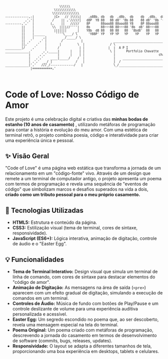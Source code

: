 <pre style="font-size: 0.6rem;">

                              \\\\\\
                           \\\\\\\\\\\\
                          \\\\\\\\\\\\\\\
-------------,-|           |C>   // )\\\\|    .o88b. db   db  .d8b.  db    db  .d8b.  d888888b d888888b d88888b
           ,','|          /    || ,'/////|   d8P  Y8 88   88 d8' '8b 88    88 d8' '8b '~~88~~' '~~88~~' 88'  
---------,','  |         (,    ||   /////    8P      88ooo88 88ooo88 Y8    8P 88ooo88    88       88    88ooooo 
         ||    |          \\  ||||//''''|    8b      88~~~88 88~~~88 '8b  d8' 88~~~88    88       88    88~~~~~ 
         ||    |           |||||||     _|    Y8b  d8 88   88 88   88  '8bd8'  88   88    88       88    88.   
         ||    |______      ''''\____/ \      'Y88P' YP   YP YP   YP    YP    YP   YP    YP       YP    Y88888P
         ||    |     ,|         _/_____/ \
         ||  ,'    ,' |        /          |                 ___________________________________________
         ||,'    ,'   |       |         \  |              / \                                           \ 
_________|/    ,'     |      /           | |             |  |  A P I                                     | 
_____________,'      ,',_____|      |    | |              \ |      Portfolio Chavatte                    | 
             |     ,','      |      |    | |                |                        chavatte.42web.io   | 
             |   ,','    ____|_____/    /  |                |    ________________________________________|___
             | ,','  __/ |             /   |                |  /                                            /
_____________|','   ///_/-------------/   |                 \_/____________________________________________/ 
              |===========,'                                                                          
			  

</pre>

# Code of Love: Nosso Código de Amor

Este projeto é uma celebração digital e criativa das  **minhas bodas de estanho (10 anos de casamento)** , utilizando metáforas de programação para contar a história e evolução do meu amor. Com uma estética de terminal retrô, o projeto combina poesia, código e interatividade para criar uma experiência única e pessoal.

## ✨ Visão Geral

"Code of Love" é uma página web estática que transforma a jornada de um relacionamento em um "código-fonte" vivo. Através de um design que remete a um terminal de computador antigo, o projeto apresenta um poema com termos de programação e revela uma sequência de "eventos de código" que simbolizam marcos e desafios superados na vida a dois, **criado como um tributo pessoal para o meu próprio casamento.**

## 🚀 Tecnologias Utilizadas

* **HTML5:** Estrutura e conteúdo da página.
* **CSS3:** Estilização visual (tema de terminal, cores de sintaxe, responsividade).
* **JavaScript (ES6+):** Lógica interativa, animação de digitação, controle de áudio e o "Easter Egg".

## 💡 Funcionalidades

* **Tema de Terminal Interativo:** Design visual que simula um terminal de linha de comando, com cores de sintaxe para destacar elementos do "código de amor".
* **Animação de Digitação:** As mensagens na área de saída (`<pre>`) aparecem com um efeito gradual de digitação, simulando a execução de comandos em um terminal.
* **Controles de Áudio:** Música de fundo com botões de Play/Pause e um controle deslizante de volume para uma experiência auditiva personalizada e acessível.
* **Easter Egg:** Um segredo escondido no poema que, ao ser descoberto, revela uma mensagem especial na tela do terminal.
* **Poema Original:** Um poema criado com metáforas de programação, descrevendo a jornada do casamento em termos de desenvolvimento de software (commits, bugs, releases, updates).
* **Responsividade:** O layout se adapta a diferentes tamanhos de tela, proporcionando uma boa experiência em desktops, tablets e celulares.
